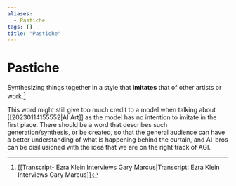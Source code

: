 ```yaml
---
aliases:
  - Pastiche
tags: []
title: "Pastiche"
---
```


# Pastiche

Synthesizing things together in a style that **imitates** that of other artists or work.[^1]

This word might still give too much credit to a model when talking about [[20230114155552|AI Art]] as the model has no intention to imitate in the first place. There should be a word that describes such generation/synthesis, or be created, so that the general audience can have a better understanding of what is happening behind the curtain, and AI-bros can be disillusioned with the idea that we are on the right track of AGI.

[^1]: [[Transcript- Ezra Klein Interviews Gary Marcus|Transcript: Ezra Klein Interviews Gary Marcus]]